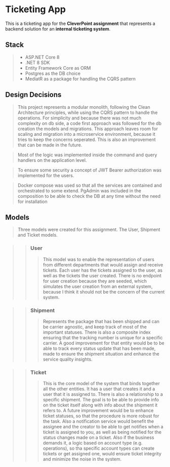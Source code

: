 # Ticketing App
 
This is a ticketing app for the **CleverPoint assignment** 
that represents a backend solution for an **internal ticketing system**.

## Stack
> - ASP.NET Core 8
> - .NET 8 SDK
> - Entity Framework Core as ORM
> - Postgres as the DB choice
> - MediatR as a package for handling the CQRS pattern

## Design Decisions
> This project represents a modular monolith, following the Clean Architecture principles,
while using the CQRS pattern to handle the operations.
For simplicity and because there was not much complexity on db side, a code first approach
was followed for the db creation the models and migrations.
This approach leaves room for scaling and migration into a microservice environment,
because it tries to keep the concerns seperated. This is also an improvement that can be made in the future.

> Most of the logic was implemented inside the command and query handlers on the application level.

> To ensure some security a concept of JWT Bearer authorization was implemented for the users.

> Docker compose was used so that all the services are contained and orchestrated to some extend.
PgAdmin was included in the composition to be able to check the DB at any time without the need for installation


## Models
> Three models were created for this assignment. The User, Shipment and Ticket models.

>> ### User
>>> This model was to enable the representation of users from different departments that would
assign and receive tickets. Each user has the tickets assigned to the user, as well as the tickets the user created.
There is no endpoint for user creation because they are seeded, which simulates the user creation from an external system,
because I think it should not be the concern of the current system.

>> ### Shipment
>>> Represents the package that has been shipped and can be carrier agnostic, 
and keep track of most of the important statuses. 
There is also a composite index ensuring that the tracking number
is unique for a specific carrier.
A good improvement for that entity would be to be able to track every status update that has been made,
made to ensure the shipment situation and enhance the service quality insights.

>> ### Ticket
>>> This is the core model of the system that binds together all the other entities.
It has a user that creates it and a user that it is assigned to. There is also a relationship to
a specific shipment. The goal is to be able to provide info on the ticket itself along with info about the shipment it refers to.
A future improvement would be to enhance ticket statuses, so that the procedure is more robust for the task.
Also a notification service would benefit the assignee and the creator to be able to get notifies when a ticket is assigned to you,
as well as being notified for the status changes made on a ticket. Also if the business demands it,
a logic based on account type (e.g. operations), so tha specific account types can create tickets or
get assigned one, would ensure ticket integrity and minimize the noise in the system.